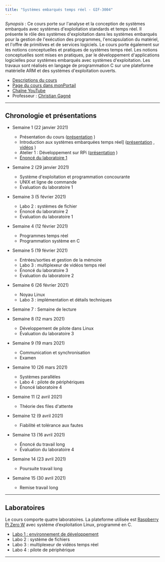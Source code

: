 ```yaml
---
title: "Systèmes embarqués temps réel - GIF-3004"
---
```



*Synopsis* : Ce cours porte sur l'analyse et la conception de systèmes embarqués avec systèmes d'exploitation standards et temps réel. Il présente le rôle des systèmes d'exploitation dans les systèmes embarqués pour la gestion de l'exécution des programmes, l'encapsulation du matériel, et l'offre de primitives et de services logiciels. Le cours porte également sur les notions conceptuelles et pratiques de systèmes temps réel. Les notions conceptuelles sont mises en pratiques, par le développement d'applications logicielles pour systèmes embarqués avec systèmes d'exploitation. Les travaux sont réalisés en langage de programmation C sur une plateforme matérielle ARM et des systèmes d'exploitation ouverts. 

* [Descriptions du cours](https://www.ulaval.ca/les-etudes/cours/repertoire/detailsCours/gif-3004-systemes-embarques-temps-reel.html)
* [Page du cours dans monPortail](https://sitescours.monportail.ulaval.ca/ena/site/accueil?idSite=126640)
* [Chaîne YouTube](https://www.youtube.com/channel/UC-pnx4aAkboqS1CDlGLOaWg)
* Professeur : [Christian Gagné](http://vision.gel.ulaval.ca/~cgagne)

---

## Chronologie et présentations ##

* Semaine 1 (22 janvier 2021)
  *  Présentation du cours ([présentation](https://drive.google.com/file/d/17s7SerQ8xX9boovthHV6gMkBpK3fNQlT/view?usp=sharing) <i class="fas fa-chalkboard"></i>)
  *  Introduction aux systèmes embarquées temps réel] ([présentation](https://drive.google.com/file/d/1JX92kF9rr1jN_DMrRtz09C8dV0mX0fEk/view?usp=sharing) <i class="fas fa-chalkboard"></i>, [vidéos](https://www.youtube.com/playlist?list=PL3BpMnXQbjKeCx6arOFl3hCfR_T7ZQOam) <i class="fab fa-youtube"></i>)
  * <i class="fas fa-hammer"></i> Atelier 1 : Développement sur RPi ([présentation](https://drive.google.com/file/d/1Mc6Y1LH1gBvIsP4-PFuartI-b5Bpcv0A/view?usp=sharing) <i class="fas fa-chalkboard"></i>)
  * <i class="fas fa-hammer"></i> [Énoncé du laboratoire 1](https://setr-ulaval.github.io/labo1-h21/)

* Semaine 2 (29 janvier 2021)
  * Système d'exploitation et programmation concourante
  * <i class="fas fa-hammer"></i> UNIX et ligne de commande
  * <i class="fas fa-hammer"></i> Évaluation du laboratoire 1

* Semaine 3 (5 février 2021)
  * <i class="fas fa-hammer"></i> Labo 2 : systèmes de fichier
  * <i class="fas fa-hammer"></i> Énoncé du laboratoire 2
  * <i class="fas fa-hammer"></i> Évaluation du laboratoire 1

* Semaine 4 (12 février 2021)
  * Programmes temps réel
  * <i class="fas fa-hammer"></i> Programmation système en C

* Semaine 5 (19 février 2021)
  * Entrées/sorties et gestion de la mémoire
  * <i class="fas fa-hammer"></i> Labo 3 : multiplexeur de vidéos temps réel
  * <i class="fas fa-hammer"></i> Énoncé du laboratoire 3
  * <i class="fas fa-hammer"></i> Évaluation du laboratoire 2

* Semaine 6 (26 février 2021)
  * Noyau Linux
  * <i class="fas fa-hammer"></i> Labo 3 : implémentation et détails techniques

* Semaine 7 : Semaine de lecture

* Semaine 8 (12 mars 2021)
  * Développement de pilote dans Linux
  * <i class="fas fa-hammer"></i> Évaluation du laboratoire 3

* Semaine 9 (19 mars 2021)
  * Communication et synchronisation
  * Examen

* Semaine 10 (26 mars 2021)
  * Systèmes parallèles
  * <i class="fas fa-hammer"></i> Labo 4 : pilote de périphériques
  * <i class="fas fa-hammer"></i> Énoncé laboratoire 4

* Semaine 11 (2 avril 2021)
  * Théorie des files d'attente

* Semaine 12 (9 avril 2021)
  * Fiabilité et tolérance aux fautes

* Semaine 13 (16 avril 2021)
  * Énoncé du travail long
  * <i class="fas fa-hammer"></i> Évaluation du laboratoire 4

* Semaine 14 (23 avril 2021)
  * Poursuite travail long

* Semaine 15 (30 avril 2021)
  * Remise travail long

---

## Laboratoires ##

Le cours comporte quatre laboratoires. La plateforme utilisée est [Raspberry Pi Zero W](https://www.raspberrypi.org/products/raspberry-pi-zero-w/) avec système d’exploitation Linux, programmé en C.

* [Labo 1 : environnement de développement](https://setr-ulaval.github.io/labo1-h21/)
* Labo 2 : système de fichiers
* Labo 3 : multiplexeur de vidéos temps réel
* Labo 4 : pilote de périphérique

---

